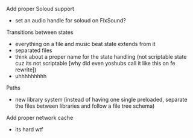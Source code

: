 Add proper Soloud support
- set an audio handle for soloud on FlxSound?

Transitions between states
- everything on a file and music beat state extends from it
- separated files
- think about a proper name for the state handling (not scriptable state cuz its not scriptable [why did even yoshubs call it like this on fe rewrite])
- uhhhhhhhhh

Paths
- new library system (instead of having one single preloaded, separate the files between libraries and follow a file tree schema)

Add proper network cache
- its hard wtf